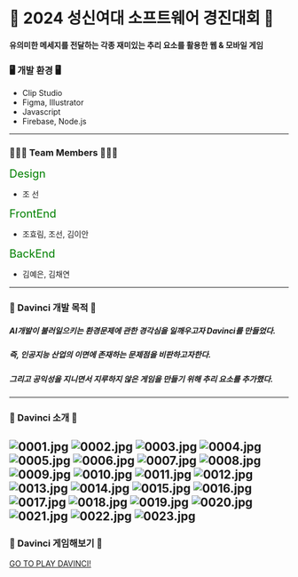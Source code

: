 # 🤖 2024 성신여대 소프트웨어 경진대회 🤖
#### <Davinci>  유의미한 메세지를 전달하는 각종 재미있는 추리 요소를 활용한 웹 & 모바일 게임



### 🖥️ 개발 환경 🖥️
* Clip Studio
* Figma, Illustrator
* Javascript
* Firebase, Node.js
---



### 👩🏻‍💻 Team Members 👩🏻‍💻
<span style="font-size: 20px; color: green">Design</span>
* 조 선

  
<span style="font-size: 20px; color: green">FrontEnd</span>
* 조효림, 조선, 김이안


<span style="font-size: 20px; color: green">BackEnd</span>
* 김예은, 김채연
---



### 👾 Davinci 개발 목적 👾
##### AI개발이 불러일으키는 환경문제에 관한 경각심을 일깨우고자 Davinci를 만들었다.


##### 즉, 인공지능 산업의 이면에 존재하는 문제점을 비판하고자한다. 


##### 그리고 공익성을 지니면서 지루하지 않은 게임을 만들기 위해 추리 요소를 추가했다. 
---



### 👾 Davinci 소개 👾
![0001.jpg](attachment:f629b79f-4610-4153-8f3d-5eaad2ff4d84.jpg)
![0002.jpg](attachment:f03e26f0-6087-4492-a033-bc2c35ace60e.jpg)
![0003.jpg](attachment:6cf0dc43-14cf-4e9b-b925-a8866da39894.jpg)
![0004.jpg](attachment:8f84cc6b-7edb-4d18-9cc0-19cf34a3fedb.jpg)
![0005.jpg](attachment:733640a3-bb00-484b-a4a6-ece69a4ace16.jpg)
![0006.jpg](attachment:76602425-0e76-4d5d-910f-b911f8dffa5c.jpg)
![0007.jpg](attachment:48cfec85-198d-4218-8ac9-6bd3d95d2a76.jpg)
![0008.jpg](attachment:bedaef32-f6b1-45d4-93ed-bea0a82c8495.jpg)
![0009.jpg](attachment:f1dc66bc-ebe1-4477-8519-42eb9d0f3eb2.jpg)
![0010.jpg](attachment:3fac846d-766e-4d3b-95c2-42489d23057f.jpg)
![0011.jpg](attachment:19a50f5f-90e0-42be-a11d-acedaf6e47a6.jpg)
![0012.jpg](attachment:606765d7-56ab-4928-a4de-94d4c3adec9e.jpg)
![0013.jpg](attachment:aff189fa-5a06-456f-9da6-3e60806fede4.jpg)
![0014.jpg](attachment:d5289187-2b84-4c21-ae82-c642b0e465b0.jpg)
![0015.jpg](attachment:252e3e4c-bda1-457c-a244-b3b7ffed3e8d.jpg)
![0016.jpg](attachment:a88a167a-96b0-4726-a64d-45649078064c.jpg)
![0017.jpg](attachment:b82c5a61-6d43-4ea3-8ef0-95715e6ec88a.jpg)
![0018.jpg](attachment:ff381b3b-6e49-4a35-8b06-e7eaa762cbbe.jpg)
![0019.jpg](attachment:704c4aeb-4668-4913-a7c7-5438ad8ad130.jpg)
![0020.jpg](attachment:dce41d03-815c-474a-8681-6a5108be4219.jpg)
![0021.jpg](attachment:6a355c16-01b3-4b3f-b452-c5ff325de841.jpg)
![0022.jpg](attachment:2e165a2a-593f-46ec-9564-0ff3a9806376.jpg)
![0023.jpg](attachment:b269bc00-a382-49e4-940c-baf9bf02d53b.jpg)
---



### 👾 Davinci 게임해보기 👾
[GO TO PLAY DAVINCI!](https://swcontest-e2cf1.firebaseapp.com/)
